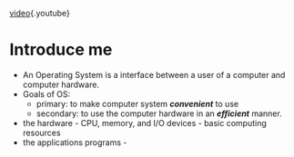 [video](https://www.youtube.com/watch?v=2i2N_Qo_FyM){.youtube}
<!-- TITLE: Operating Systems -->
<!-- SUBTITLE: A quick summary of Operating Systems - Introduction-->

# Introduce me

* An Operating System is a interface between a user of a computer and computer hardware.
* Goals of OS:
	* primary: to make computer system ***convenient*** to use
	* secondary: to use the computer hardware in an ***efficient*** manner.
* the hardware - CPU, memory, and I/O devices - basic computing resources
* the applications programs -

